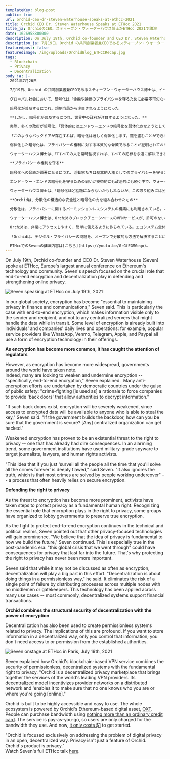 ```yaml
---
templateKey: blog-post
public: true
url: orchid-ceo-dr-steven-waterhouse-speaks-at-ethcc-2021
title: Orchid CEO Dr. Steven Waterhouse Speaks at ETHcc 2021
title_ja: OrchidのCEO、スティーブン・ウォーターハウス博士がETHcc 2021で講演
date: 1626958800000
description: On July 19th, Orchid co-founder and CEO Dr. Steven Waterhouse (Seven) spoke at ETHcc, Europe’s largest annual conference on Ethereum’s technology and community.
description_ja: 7月19日、Orchid の共同創業者兼CEOであるスティーブン・ウォーターハウス博士は、イーサリアムの技術とコミュニティに関するヨーロッパ最大の年次カンファレンスであるETHccに登壇した。
featuredpost: false
featuredimage: /img/uploads/OrchidBlog_ETHCCRecap.jpg
tags:
  - Blockchain
  - Privacy
  - Decentralization
body_ja: |-
  2021年7月26日

  7月19日、Orchid の共同創業者兼CEOであるスティーブン・ウォーターハウス博士は、イーサリアムの技術とコミュニティに関するヨーロッパ最大の年次カンファレンスであるETHccに登壇した。ウォーターハウス博士のスピーチでは、エンドツーエンドの暗号化と分散化が、オンライン・プライバシーを守り、強化する上で果たす重要な役割について述べた。

  グローバル社会において、暗号化は「金融や通信のプライバシーを守るために必要不可欠なものになっています」とウォーターハウス博士は指摘した。特にエンド・ツー・エンドの暗号化では、送信者と受信者だけが情報を見ることができ、転送中のデータを扱う中央のサーバーには情報が見えない。例えば、WhatsApp、Venmo、Telegram、Apple、Paypalなどのサービスプロバイダーは、それぞれのサービスに何らかの暗号化技術を採用している。

  暗号化が普及するにつれ、規制当局から注目されるようになった

  **しかし、暗号化が普及するにつれ、世界中の政府が注目するようになった。**

  実際、多くの政府が暗号化、「具体的にはエンドツーエンドの暗号化を弱体化させようとしています」とウォーターハウス博士は説明する。 民主主義国では、公共の安全を名目に、暗号化対策が行われている。「犯罪対策を理由に、当局が情報を解読できるような "バックドア "を企業に提供さています。」

  「このようなバックドアが存在すれば、暗号化は著しく弱体化します。鍵を盗むことができれば誰でも暗号化されたデータへのアクセスが可能になるからです」とウォーターハウス博士は述べている。「もし政府がバックドアを作ったら、政府が安全だということをどうやって確認できるのだろうか？どんな中央集権的な組織でもハッキングされる可能性があります。」

  弱体化した暗号化は、プライバシーの権利に対する本質的な脅威であることが証明されており、すでに悲惨な結果を招いている。憂慮すべき傾向として、一部の政府機関は軍用のスパイウェアを使用してジャーナリスト、弁護士、人権活動家を標的にしている。

  ウォーターハウス博士は、「『すべての人を常時監視すれば、すべての犯罪を永遠に解決できる』という考え方には、深い欠陥があります」と述べた。

  **プライバシーの権利を守る**

  暗号化への脅威が顕著になるにつれ、活動家たちは基本的人権としてのプライバシーを守るための手段を講じてきた。プライバシーの権利において暗号化が重要な役割を果たすことを認識し、真の暗号化を維持するよう政府に働きかけるために組織したグループも存在する。

  エンド・ツー・エンドの暗号化を守るための戦いが技術的にも政治的にも続く中で、ウォーターハウス博士は、他のプライバシー重視の技術が注目を集めるだろうと指摘している。「私たちは、プライバシーという考え方は、未来をどのように構築するかという基本的なことだと考えています。これは、パンデミック後の時代に特に言えることであり、私たちが経験したこの世界的な危機は、将来にわたってプライバシーに影響を与える可能性があります。だからこそ、プライバシーの権利を守ることがかつてないほど重要になっています。」

  ウォーターハウス博士は、「暗号化ほど話題にならないかもしれないが、この取り組みには分散化が大きな役割を果たす」と述べている。"分散化 "とは、許可のない方法で物事を行うことだ。中間管理者やゲートキーパーのいない複数のノードにプロセスを分散させることで、単一障害点（Single Point of Failure）のリスクを排除することができる。この技術は、多くのユースケースに応用されている。最も一般的な分散型システムは、金融取引をサポートするものだ。

  **Orchidは、分散化の構造的な安全性と暗号化の力を組み合わせたもの**

  分散化は、プライバシーに関するパーミッションレスシステムの構築にも利用されている。この意味するところは非常に大きい。非中央集権的な方法で情報を保存する場合、その情報をコントロールするのは自分だけであり、確立された当局へのアクセスや許可は必要ない。

  ウォーターハウス博士は、OrchidのブロックチェーンベースのVPNサービスが、許可のない分散型システムのセキュリティと、プライバシーに対する基本的な権利をどのように組み合わせているかを説明した。Orchidは、世界の主要なVPNプロバイダーのサービスをまとめた分散型のプライバシーマーケットプレイス。その分散型モデルは、分散型ネットワーク上のプロバイダーネットワークにインセンティブを与え、「ユーザーがが誰なのか、（オンライン上で）どこに行くのかを、誰にも知られないようにすることを可能にします。」

  Orchidは、非常にアクセスしやすく、簡単に使えるように作られている。エコシステム全体は、OrchidのEthereumベースのデジタル資産である[OXT](https://www.orchid.com/oxt)によって支えられいて、ユーザーは[通常のクレジットカード](https://blog.orchid.com/how-to-start-using-orchids-crypto-vpn-in-seconds/#:~:text=Once%20you've%20got%20the,That's%20it!)だけで帯域幅を購入することができる。また、このサービスは従量制なので、ユーザーは使用した分の帯域だけが請求される。今なら、[たったの1ドル](https://blog.orchid.com/starting-today-it-only-costs-1-to-get-started-with-orchid/)で始められる。

  「Orchidは、デジタル・プライバシーの問題を、オープンで分散的な方法で解決することに特化しています。プライバシーはOrchidの単なる機能ではありません。Orchidの製品はプライバシーなのです。」

  ETHccでのSevenの講演内容は[こちら](https://youtu.be/GrGfEGMGeqo)。
---
```

On July 19th, Orchid co-founder and CEO Dr. Steven Waterhouse (Seven) spoke at ETHcc, Europe's largest annual conference on Ethereum's technology and community. Seven's speech focused on the crucial role that end-to-end encryption and decentralization play in defending and strengthening online privacy.

![Seven speaking at ETHcc on July 19th, 2021](/img/uploads/orchid-ceo-dr-steven-waterhouse-speaks-at-ethcc-2021-img1.png)

In our global society, encryption has become "essential to maintaining privacy in finance and communications," Seven said. This is particularly the case with end-to-end encryption, which makes information visible only to the sender and recipient, and not to any centralized servers that might handle the data while in transit. Some level of encryption is already built into individuals' and companies' daily lives and operations: for example, popular service providers like WhatsApp, Venmo, Telegram, Apple, and Paypal all use a form of encryption technology in their offerings.

**As encryption has become more common, it has caught the attention of regulators**

However, as encryption has become more widespread, governments around the world have taken note.\
Indeed, many are looking to weaken and undermine encryption -- "specifically, end-to-end encryption," Seven explained.  Many anti-encryption efforts are undertaken by democratic countries under the guise of public safety: "crime-fighting [is used as] a rationale to force companies to provide 'back doors' that allow authorities to decrypt information."

"If such back doors exist, encryption will be severely weakened, since access to encrypted data will be available to anyone who is able to steal the key," Seven said. "If the government builds the backdoor, how can you be sure that the government is secure? [Any] centralized organization can get hacked."

Weakened encryption has proven to be an existential threat to the right to privacy -- one that has already had dire consequences. In an alarming trend, some government institutions have used military-grade spyware to target journalists, lawyers, and human rights activists.

"This idea that if you just 'surveil all the people all the time that you'll solve all the crimes forever' is deeply flawed," said Seven. "It also ignores the truth, which is that most crimes are solved by people working undercover" -- a process that often heavily relies on secure encryption.

**Defending the right to privacy**

As the threat to encryption has become more prominent, activists have taken steps to protect privacy as a fundamental human right. Recognizing the essential role that encryption plays in the right to privacy, some groups have organized to lobby governments to preserve true encryption.

As the fight to protect end-to-end encryption continues in the technical and political realms, Seven pointed out that other privacy-focused technologies will gain prominence. "We believe that the idea of privacy is fundamental to how we build the future," Seven continued. This is especially true in the post-pandemic era: "this global crisis that we went through" could have consequences for privacy that last far into the future. That's why protecting the right to privacy has never been more important.

Seven said that while it may not be discussed as often as encryption, decentralization will play a big part in this effort. "Decentralization is about doing things in a permissionless way," he said. It eliminates the risk of a single point of failure by distributing processes across multiple nodes with no middlemen or gatekeepers. This technology has been applied across many use cases -- most commonly, decentralized systems support financial transactions.

**Orchid combines the structural security of decentralization with the power of encryption**

Decentralization has also been used to create permissionless systems related to privacy. The implications of this are profound. If you want to store information in a decentralized way, only you control that information; you don't need access to or permission from the established authorities.

![Seven onstage at ETHcc in Paris, July 19th, 2021](/img/uploads/orchid-ceo-dr-steven-waterhouse-speaks-at-ethcc-2021-img2.png)

Seven explained how Orchid's blockchain-based VPN service combines the security of permissionless, decentralized systems with the fundamental right to privacy. "Orchid is a decentralized privacy marketplace that brings together the services of the world's leading VPN providers. Its decentralized model incentivizes provider networks on a distributed network and 'enables it to make sure that no one knows who you are or where you're going [online]."

Orchid is built to be highly accessible and easy to use. The whole ecosystem is powered by Orchid's Ethereum-based digital asset, [OXT](https://www.orchid.com/oxt). People can purchase bandwidth using [nothing more than an ordinary credit card](/how-to-start-using-orchids-crypto-vpn-in-seconds/#:~:text=Once%20you've%20got%20the,That's%20it!). The service is pay-as-you-go, so users are only charged for the bandwidth they use. And now, [it only costs $1](/starting-today-it-only-costs-1-to-get-started-with-orchid/) to get started.

"Orchid is focused exclusively on addressing the problem of digital privacy in an open, decentralized way. Privacy isn't just a feature of Orchid. Orchid's product is privacy."\
Watch Seven's full ETHcc talk [here](https://youtu.be/GrGfEGMGeqo).